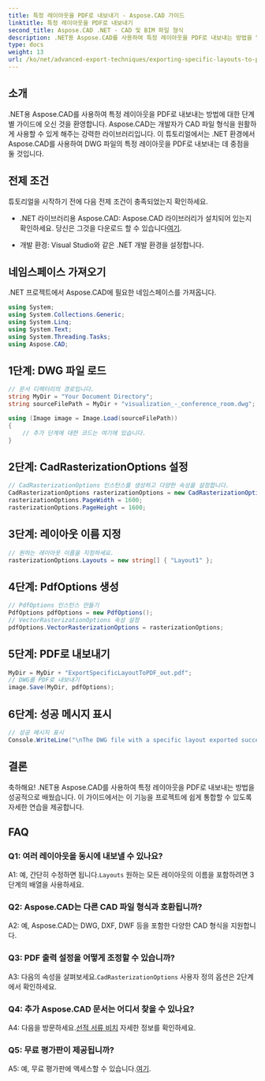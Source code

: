 ```yaml
---
title: 특정 레이아웃을 PDF로 내보내기 - Aspose.CAD 가이드
linktitle: 특정 레이아웃을 PDF로 내보내기
second_title: Aspose.CAD .NET - CAD 및 BIM 파일 형식
description: .NET용 Aspose.CAD를 사용하여 특정 레이아웃을 PDF로 내보내는 방법을 알아보세요. 원활한 통합을 위한 단계별 가이드입니다.
type: docs
weight: 13
url: /ko/net/advanced-export-techniques/exporting-specific-layouts-to-pdf/
---
```

## 소개

.NET용 Aspose.CAD를 사용하여 특정 레이아웃을 PDF로 내보내는 방법에 대한 단계별 가이드에 오신 것을 환영합니다. Aspose.CAD는 개발자가 CAD 파일 형식을 원활하게 사용할 수 있게 해주는 강력한 라이브러리입니다. 이 튜토리얼에서는 .NET 환경에서 Aspose.CAD를 사용하여 DWG 파일의 특정 레이아웃을 PDF로 내보내는 데 중점을 둘 것입니다.

## 전제 조건

튜토리얼을 시작하기 전에 다음 전제 조건이 충족되었는지 확인하세요.

-  .NET 라이브러리용 Aspose.CAD: Aspose.CAD 라이브러리가 설치되어 있는지 확인하세요. 당신은 그것을 다운로드 할 수 있습니다[여기](https://releases.aspose.com/cad/net/).

- 개발 환경: Visual Studio와 같은 .NET 개발 환경을 설정합니다.

## 네임스페이스 가져오기

.NET 프로젝트에서 Aspose.CAD에 필요한 네임스페이스를 가져옵니다.

```csharp
using System;
using System.Collections.Generic;
using System.Linq;
using System.Text;
using System.Threading.Tasks;
using Aspose.CAD;
```

## 1단계: DWG 파일 로드

```csharp
// 문서 디렉터리의 경로입니다.
string MyDir = "Your Document Directory";
string sourceFilePath = MyDir + "visualization_-_conference_room.dwg";

using (Image image = Image.Load(sourceFilePath))
{
    // 추가 단계에 대한 코드는 여기에 있습니다.
}
```

## 2단계: CadRasterizationOptions 설정

```csharp
// CadRasterizationOptions 인스턴스를 생성하고 다양한 속성을 설정합니다.
CadRasterizationOptions rasterizationOptions = new CadRasterizationOptions();
rasterizationOptions.PageWidth = 1600;
rasterizationOptions.PageHeight = 1600;
```

## 3단계: 레이아웃 이름 지정

```csharp
// 원하는 레이아웃 이름을 지정하세요.
rasterizationOptions.Layouts = new string[] { "Layout1" };
```

## 4단계: PdfOptions 생성

```csharp
// PdfOptions 인스턴스 만들기
PdfOptions pdfOptions = new PdfOptions();
// VectorRasterizationOptions 속성 설정
pdfOptions.VectorRasterizationOptions = rasterizationOptions;
```

## 5단계: PDF로 내보내기

```csharp
MyDir = MyDir + "ExportSpecificLayoutToPDF_out.pdf";
// DWG를 PDF로 내보내기
image.Save(MyDir, pdfOptions);
```

## 6단계: 성공 메시지 표시

```csharp
// 성공 메시지 표시
Console.WriteLine("\nThe DWG file with a specific layout exported successfully to PDF.\nFile saved at " + MyDir);
```

## 결론

축하해요! .NET용 Aspose.CAD를 사용하여 특정 레이아웃을 PDF로 내보내는 방법을 성공적으로 배웠습니다. 이 가이드에서는 이 기능을 프로젝트에 쉽게 통합할 수 있도록 자세한 연습을 제공합니다.

## FAQ

### Q1: 여러 레이아웃을 동시에 내보낼 수 있나요?

 A1: 예, 간단히 수정하면 됩니다.`Layouts` 원하는 모든 레이아웃의 이름을 포함하려면 3단계의 배열을 사용하세요.

### Q2: Aspose.CAD는 다른 CAD 파일 형식과 호환됩니까?

A2: 예, Aspose.CAD는 DWG, DXF, DWF 등을 포함한 다양한 CAD 형식을 지원합니다.

### Q3: PDF 출력 설정을 어떻게 조정할 수 있습니까?

 A3: 다음의 속성을 살펴보세요.`CadRasterizationOptions` 사용자 정의 옵션은 2단계에서 확인하세요.

### Q4: 추가 Aspose.CAD 문서는 어디서 찾을 수 있나요?

 A4: 다음을 방문하세요.[선적 서류 비치](https://reference.aspose.com/cad/net/) 자세한 정보를 확인하세요.

### Q5: 무료 평가판이 제공됩니까?

 A5: 예, 무료 평가판에 액세스할 수 있습니다.[여기](https://releases.aspose.com/).